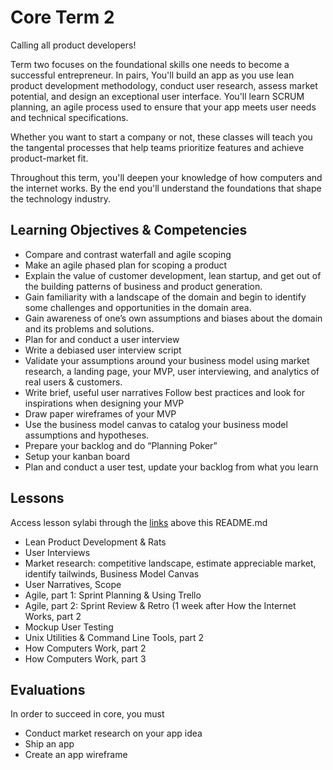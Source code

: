 # Core Term 2

Calling all product developers!

Term two focuses on the foundational skills one needs to become a successful entrepreneur. In pairs, You'll build an app as you use lean product development methodology, conduct user research, assess market potential, and design an exceptional user interface. You'll learn SCRUM planning, an agile process used to ensure that your app meets user needs and technical specifications.

Whether you want to start a company or not, these classes will teach you the tangental processes that help teams prioritize features and achieve product-market fit.

Throughout this term, you'll  deepen your knowledge of how computers and the internet works. By the end you'll understand the foundations that shape the technology industry.


## Learning Objectives & Competencies
* Compare and contrast waterfall and agile scoping
* Make an agile phased plan for scoping a product
* Explain the value of customer development, lean startup, and get out of the building patterns of business and product generation.
* Gain familiarity with a landscape of the domain and begin to identify some challenges and opportunities in the domain area.
* Gain awareness of one’s own assumptions and biases about the domain and its problems and solutions.
* Plan for and conduct a user interview
* Write a debiased user interview script
* Validate your assumptions around your business model using market research, a landing page, your MVP, user interviewing, and analytics of real users & customers.
* Write brief, useful user narratives
Follow best practices and look for inspirations when designing your MVP
* Draw paper wireframes of your MVP
* Use the business model canvas to catalog your business model assumptions and hypotheses.
* Prepare your backlog and do “Planning Poker”
* Setup your kanban board
* Plan and conduct a user test, update your backlog from what you learn


## Lessons
Access lesson sylabi through the [links](https://github.com/Product-College-Courses/Core/tree/master/Term%202) above this README.md
* Lean Product Development & Rats   
* User Interviews
* Market research: competitive landscape, estimate appreciable market, identify tailwinds, Business Model Canvas
* User Narratives, Scope
* Agile, part 1: Sprint Planning & Using Trello
* Agile, part 2: Sprint Review & Retro (1 week after How the Internet Works, part 2
* Mockup User Testing
* Unix Utilities & Command Line Tools, part 2
* How Computers Work, part 2
* How Computers Work, part 3



## Evaluations
In order to succeed in core, you must
* Conduct market research on your app idea
* Ship an app
* Create an app wireframe
